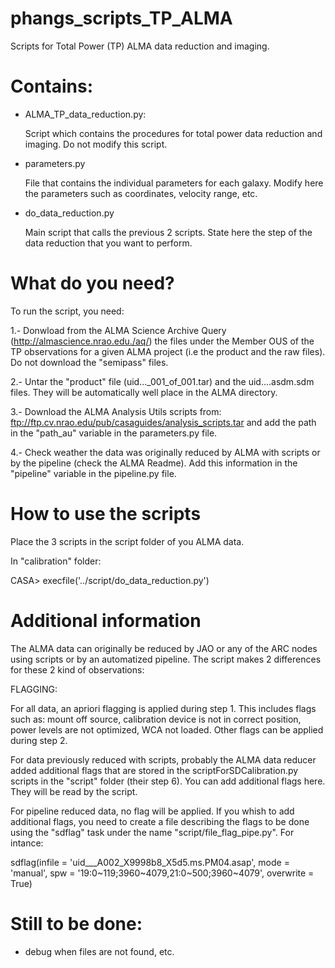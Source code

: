 # phangs_scripts_TP_ALMA
Scripts for Total Power (TP) ALMA data reduction and imaging.

# Contains:

- ALMA_TP_data_reduction.py:

  Script which contains the procedures for total power data reduction and imaging. Do not modify this script.
  
- parameters.py

  File that contains the individual parameters for each galaxy. Modify here the parameters such as
  coordinates, velocity range, etc.
  
- do_data_reduction.py

  Main script that calls the previous 2 scripts. State here the step of the data reduction that you want to perform.
  
# What do you need?   

To run the script, you need:

1.- Donwload from the ALMA Science Archive Query (http://almascience.nrao.edu./aq/) the files under the Member OUS of the TP observations for a given ALMA project (i.e  the product and the raw files). Do not download the "semipass" files. 
    
2.- Untar the "product" file (uid..._001_of_001.tar) and the uid....asdm.sdm files. They will be automatically well place in the ALMA directory.
    
3.- Download the ALMA Analysis Utils scripts from: ftp://ftp.cv.nrao.edu/pub/casaguides/analysis_scripts.tar and add the path
    in the "path_au" variable in the parameters.py file.
    
4.- Check weather the data was originally reduced by ALMA with scripts or by the pipeline (check the ALMA Readme). Add this information in the "pipeline" variable in the pipeline.py file.


# How to use the scripts  

Place the 3 scripts in the script folder of you ALMA data.

In "calibration" folder:

CASA> execfile('../script/do_data_reduction.py')

# Additional information

The ALMA data can originally be reduced by JAO or any of the ARC nodes using scripts or by an automatized pipeline.
The script makes 2 differences for these 2 kind of observations:

FLAGGING: 

For all data, an apriori flagging is applied during step 1. This includes flags such as: mount off source, calibration device is not in correct position, power levels are not optimized, WCA not loaded. Other flags can be applied during step 2. 

For data previously reduced with scripts, probably the ALMA data reducer added additional flags that are stored in the scriptForSDCalibration.py scripts in the "script" folder (their step 6). You can add additional flags here. They will be read by the script.

For pipeline reduced data, no flag will be applied. If you whish to add additional flags, you need to create a file describing the flags to be done using the "sdflag" task under the name "script/file_flag_pipe.py". For intance:

sdflag(infile = 'uid___A002_X9998b8_X5d5.ms.PM04.asap', mode = 'manual', spw = '19:0~119;3960~4079,21:0~500;3960~4079', overwrite = True)


# Still to be done:

- debug when files are not found, etc.


